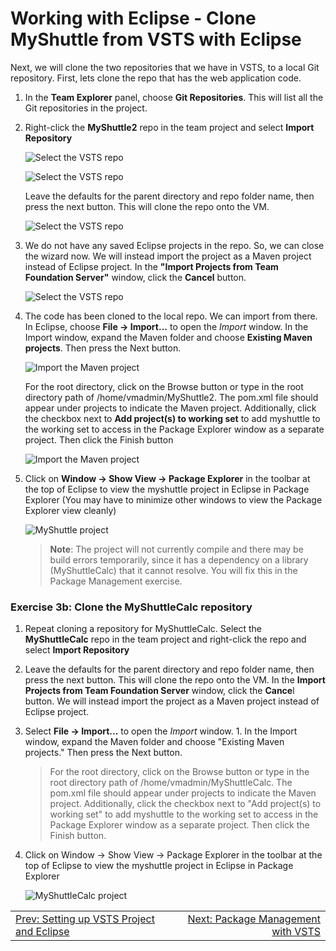 # Working with Eclipse - Clone MyShuttle from VSTS with Eclipse

Next, we will clone the two repositories that we have in VSTS, to a local Git repository. First, lets clone the repo that has the web application code.

1. In the **Team Explorer** panel, choose **Git Repositories**. This will list all the Git repositories in the project. 

1. Right-click the **MyShuttle2** repo in the team project and select **Import Repository**

    ![Select the VSTS repo](images/eclipse-select-repo.png "Select the VSTS repo")

    ![Select the VSTS repo](images/eclipse-select-repo2.png "Select the VSTS repo")

    Leave the defaults for the parent directory and repo folder name, then press the next button. This will clone the repo onto the VM.  

    ![Select the VSTS repo](images/eclipse-select-repo3.png "Select the VSTS repo")

1. We do not have any saved Eclipse projects in the repo. So, we can close the wizard now. We will instead import the project as a Maven project instead of Eclipse project. In the **"Import Projects from Team Foundation Server"** window, click the **Cancel** button.

    ![Select the VSTS repo](images/eclipse-importprojects.png "Select the VSTS repo")

1. The code has been cloned to the local repo. We can import from there. In Eclipse, choose **File -> Import...** to open the *Import* window. In the Import window, expand the Maven folder and choose **Existing Maven projects**. Then press the Next button. 

    ![Import the Maven project](images/eclipse-import-existingmavenprojects.png "Import the Maven project")

    For the root directory, click on the Browse button or type in the root directory path of /home/vmadmin/MyShuttle2. The pom.xml file should appear under projects to indicate the Maven project. Additionally, click the checkbox next to **Add project(s) to working set** to add myshuttle to the working set to access in the Package Explorer window as a separate project. Then click the Finish button

    ![Import the Maven project](images/eclipse-select-mavenproject.png "Import the Maven project")

1. Click on **Window -> Show View -> Package Explorer** in the toolbar at the top of Eclipse to view the myshuttle project in Eclipse in Package Explorer (You may have to minimize other windows to view the Package Explorer view cleanly)

    ![MyShuttle project](images/eclipse-myshuttle.png "MyShuttle project")

    > **Note**: The project will not currently compile and there may be build errors temporarily, since it has a dependency on a library (MyShuttleCalc) that it cannot resolve. You will fix this in the Package Management exercise.

### Exercise 3b: Clone the MyShuttleCalc repository

1. Repeat cloning a repository for MyShuttleCalc. Select the **MyShuttleCalc** repo in the team project and right-click the repo and select **Import Repository** 
  
1. Leave the defaults for the parent directory and repo folder name, then press the next button. This will clone the repo onto the VM. In the **Import Projects from Team Foundation Server** window, click the **Cance**l button. We will instead import the project as a Maven project instead of Eclipse project. 

1. Select **File -> Import...** to open the *Import* window. 1. In the Import window, expand the Maven folder and choose "Existing Maven projects." Then press the Next button. 

    >For the root directory, click on the Browse button or type in the root directory path of /home/vmadmin/MyShuttleCalc. The pom.xml file should appear under projects to indicate the Maven project. Additionally, click the checkbox next to "Add project(s) to working set" to add myshuttle to the working set to access in the Package Explorer window as a separate project. Then click the Finish button. 

1. Click on Window -> Show View -> Package Explorer in the toolbar at the top of Eclipse to view the myshuttle project in Eclipse in Package Explorer

    ![MyShuttleCalc project](images/eclipse-myshuttlecalc.png "MyShuttleCalc project")



<table width="100%">
<tr width="100%">
<td align="left"><a href="../vstsproject/">Prev: Setting up VSTS Project and Eclipse</a></td>
<td align="right"><a href="../packagemgmt/">Next: Package Management with VSTS</a></td>
</tr>
</table>
